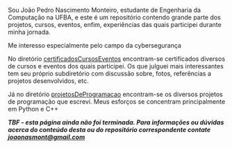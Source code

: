 Sou João Pedro Nascimento Monteiro, estudante de Engenharia da Computação na UFBA, e este é um repositório contendo grande parte dos projetos, cursos, eventos, enfim, experiências das quais participei durante minha jornada.

Me interesso especialmente pelo campo da cybersegurança 

No diretório [certificadosCursosEventos](https://github.com/JoaoNasMonteiro/profissionalEAcademico/tree/24ea689e1ec27fd240b823d6c4e2e56040b1418d/certificadosCursosEventos) encontram-se certificados diversos de cursos e eventos dos quais participei. Os que julguei mais interessantes tem seu próprio subdiretório com discussão sobre, fotos, referências a projetos desenvolvidos, etc.

Já no diretório [projetosDeProgramacao](https://github.com/JoaoNasMonteiro/profissionalEAcademico/tree/24ea689e1ec27fd240b823d6c4e2e56040b1418d/projetosDeProgramacao) encontram-se os diversos projetos de programação que escrevi. Meus esforços se concentram principalmente em Python e C++


***TBF - esta página ainda não foi terminada. Para informações ou dúvidas acerca do conteúdo desta ou do repositório correspondente contate joaonasmont@gmail.com***

